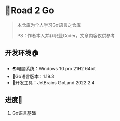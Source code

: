 # 🌈Road 2 Go

> 本仓库为个人学习Go语言之仓库
>
> PS：作者本人并非职业Coder，文章内容仅供参考

## 开发环境🏠

- 🌏电脑系统：Windows 10 pro 21H2 64bit
- 🚩Go语言版本：1.19.3
- 🧷开发工具：JetBrains GoLand 2022.2.4

## 进度🚀

1. Go语言基础

